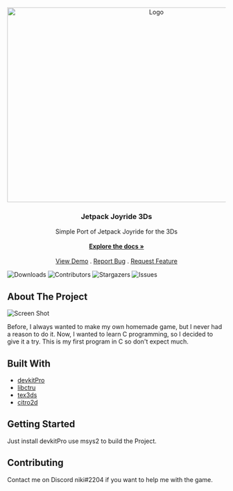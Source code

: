 <br/>
<p align="center">
  <a href="https://github.com/nikidersniki/JetpackJoyride-3DS">
    <img src="https://cdn.discordapp.com/attachments/891038205032407050/1108711341495173212/jetpack-joyride.png" alt="Logo" width="672" height="448">
  </a>

  <h3 align="center">Jetpack Joyride 3Ds</h3>

  <p align="center">
    Simple Port of Jetpack Joyride for the 3Ds
    <br/>
    <br/>
    <a href="https://github.com/nikidersniki/JetpackJoyride-3DS"><strong>Explore the docs »</strong></a>
    <br/>
    <br/>
    <a href="https://github.com/nikidersniki/JetpackJoyride-3DS">View Demo</a>
    .
    <a href="https://github.com/nikidersniki/JetpackJoyride-3DS/issues">Report Bug</a>
    .
    <a href="https://github.com/nikidersniki/JetpackJoyride-3DS/issues">Request Feature</a>
  </p>
</p>

![Downloads](https://img.shields.io/github/downloads/nikidersniki/JetpackJoyride-3DS/total) ![Contributors](https://img.shields.io/github/contributors/nikidersniki/JetpackJoyride-3DS?color=dark-green) ![Stargazers](https://img.shields.io/github/stars/nikidersniki/JetpackJoyride-3DS?style=social) ![Issues](https://img.shields.io/github/issues/nikidersniki/JetpackJoyride-3DS) 

## About The Project

![Screen Shot](https://cdn.discordapp.com/attachments/891038205032407050/1108693357795999754/image.png)

Before, I always wanted to make my own homemade game, but I never had a reason to do it. Now, I wanted to learn C programming, so I decided to give it a try. This is my first program in C so don't expect much.

## Built With



* [devkitPro](https://devkitpro.org/)
* [libctru](https://github.com/devkitPro/libctru)
* [tex3ds](https://github.com/devkitPro/tex3ds)
* [citro2d](https://citro2d.devkitpro.org/)

## Getting Started

Just install devkitPro use msys2 to build the Project.

## Contributing

Contact me on Discord niki#2204 if you want to help me with the game.

